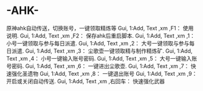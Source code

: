 # -AHK-
原神ahk自动传送，切换账号，一键领取精炼等
Gui, 1:Add, Text ,xm ,F1：     使用说明.
Gui, 1:Add, Text ,xm ,F2：     保存ahk后重启脚本.
Gui, 1:Add, Text ,xm ,1：      小号一键领取与参与每日派遣.
Gui, 1:Add, Text ,xm ,2：      大号一键领取与参与每日派遣.
Gui, 1:Add, Text ,xm ,3：      尘歌壶一键领取精与制作精炼矿.
Gui, 1:Add, Text ,xm ,4：      小号一键输入账号密码.
Gui, 1:Add, Text ,xm ,5：      大号一键输入账号密码.
Gui, 1:Add, Text ,xm ,6：      一键进出尘歌壶.
Gui, 1:Add, Text ,xm ,7：      快速强化圣遗物
Gui, 1:Add, Text ,xm ,8：      一键退出账号
Gui, 1:Add, Text ,xm ,9：      开启或关闭自动传送.
Gui, 1:Add, Text ,xm ,右回车： 快速强化武器   
